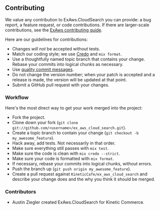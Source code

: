 ## Contributing

We value any contribution to ExAws.CloudSearch you can provide: a bug report, a
feature request, or code contributions. If there are larger-scale
contributions, see the [ExAws contributing guide][exaws-contributing].

Here are our guidelines for contributions:

*   Changes *will not* be accepted without tests.
*   Match our coding style; we use [Credo][] and `mix format`.
*   Use a thoughtfully named topic branch that contains your change. Rebase
    your commits into logical chunks as necessary.
*   Use [quality commit messages][].
*   Do not change the version number; when your patch is accepted and a release
    is made, the version will be updated at that point.
*   Submit a GitHub pull request with your changes.

### Workflow

Here's the most direct way to get your work merged into the project:

*   Fork the project.
*   Clone down your fork (`git clone
    git://github.com/<username>/ex_aws_cloud_search.git`).
*   Create a topic branch to contain your change (`git checkout -b
    my_awesome_feature`).
*   Hack away, add tests. Not necessarily in that order.
*   Make sure everything still passes with `mix test`.
*   Make sure the code is clean with `mix credo --strict`.
*   Make sure your code is formatted with `mix format`.
*   If necessary, rebase your commits into logical chunks, without errors.
*   Push the branch up (`git push origin my_awesome_feature`).
*   Create a pull request against `KineticCafe/ex_aws_cloud_search` and
    describe your change does and the why you think it should be merged.

### Contributors

*   Austin Ziegler created ExAws.CloudSearch for Kinetic Commerce.

[quality commit messages]: http://tbaggery.com/2008/04/19/a-note-about-git-commit-messages.html
[Credo]: https://github.com/rrrene/credo
[exaws-contributing]: https://github.com/ex-aws/ex_aws/blob/master/CONTRIBUTING.md
